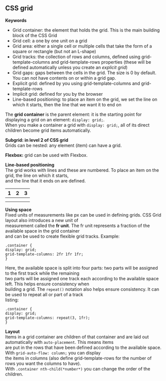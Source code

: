 ## CSS grid

**Keywords**  
* Grid container: the element that holds the grid. This is the main building block of the CSS Grid
* Grid cell: a one by one unit on a grid
* Grid area: either a single cell or multiple cells that take the form of a square or rectangle (but not an L-shape)
* Grid tracks: the collection of rows and columns, defined using grid-template-columns and grid-template-rows properties (these will be defined automatically unless you create an *explicit grid*)
* Grid gaps: gaps between the cells in the grid. The size is 0 by default. You can not have contents on or within a grid gap.
* Explicit grid: defined by you using grid-template-columns and grid-template-rows
* Implicit grid: defined for you by the browser
* Line-based positioning: to place an item on the grid, we set the line on which it starts, then the line that we want it to end on

The **grid container** is the parent element: it is the starting point for displaying a grid on an element: `display: grid;`.  
When you make a container a grid with `display: grid;`, all of its direct children become grid items automatically.  

**Subgrid: in level 2 of CSS grid**  
Grids can be nested: any element (item) can have a grid.  

**Flexbox:** grid can be used with Flexbox.  

**Line-based positioning**  
The grid works with lines and these are numbered. To place an item on the grid, the line on which it starts,  
and the line that it ends on are defined.  

|1 | 2 | 3 |
-- | -- | -- 
|  |  |  |
|  |  |  |


**Using space**  
Fixed units of measurements like px can be used in defining grids. CSS Grid layout also introduces a new unit of  
measurement called the **fr unit**. The fr unit represents a fraction of the available space in the grid container  
and can be used to create flexible grid tracks. Example:  
```
.container {
display: grid;
grid-template-columns: 2fr 1fr 1fr;
}
```  

Here, the available space is split into four parts: two parts will be assigned to the first track while the remaining  
two parts will be assigned one track each according to the available space left. This helps ensure consistency when  
building a grid. The `repeat()` notation also helps ensure consistency. It can be used to repeat all or part of a track  
listing:  
```
.container {
display: grid;
grid-template-columns: repeat(3, 1fr);
}
```

**Layout**  
Items in a grid container are children of that container and are laid out automatically with `auto-placement`. This means items  
are put in the rows that have been defined according to the available space. With `grid-auto-flow: column;` you can display  
the items in columns (also define grid-template-rows for the number of rows you want the columns to have).  
With `.container nth-child(*number*)` you can change the order of the children.  
